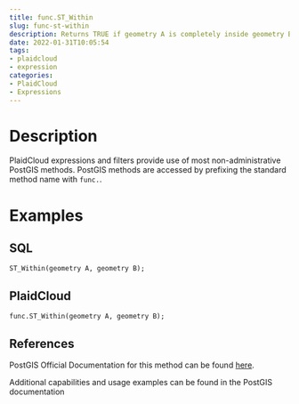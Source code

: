 ```yaml
---
title: func.ST_Within
slug: func-st-within
description: Returns TRUE if geometry A is completely inside geometry B
date: 2022-01-31T10:05:54
tags:
- plaidcloud
- expression
categories:
- PlaidCloud
- Expressions
---
```



# Description


PlaidCloud expressions and filters provide use of most non-administrative PostGIS methods. PostGIS methods are accessed by prefixing the standard method name with `func.`.



# Examples


## SQL



```
ST_Within(geometry A, geometry B);
```


## PlaidCloud



```
func.ST_Within(geometry A, geometry B);
```


## References


PostGIS Official Documentation for this method can be found [here](https://postgis.net/docs/manual-3.1/ST_Within.html).



Additional capabilities and usage examples can be found in the PostGIS documentation


